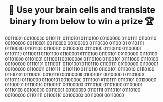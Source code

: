 
<h1 align="center", font-size="bold">
🧩 Use your brain cells and translate binary from below to win a prize 🏆
</h1>
00111001 00100000 01101111 01110101 01110100 00100000 01101111 01100110 00100000 00110001 00110000 00100000 01110000 01100101 01101111 01110000 01101100 01100101 00100000 01110100 01110010 01100001 01101110 01110011 01101100 01100001 01110100 01100101 00100000 01110100 01101000 01101001 01110011 00100000 01110100 01100101 01111000 01110100 00100000 01110101 01110011 01101001 01101110 01100111 00100000 01100001 00100000 01100011 01101111 01101110 01110110 01100101 01110010 01110100 01100101 01110010 00101110 00100000 01001001 00100000 01101000 01101111 01110000 01100101 00100000 01111001 01101111 01110101 00100000 01100001 01110010 01100101 00100000 01110100 01101000 01100001 01110100 00100000 00110001 00100000 01101111 01110101 01110100 00100000 01101111 01100110 00100000 00110001 00110000

<!---
matiwan3/matiwan3 is a ✨ special ✨ repository because its `README.md` (this file) appears on your GitHub profile.
You can click the Preview link to take a look at your changes.
--->
